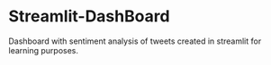 # Streamlit-DashBoard
Dashboard with sentiment analysis of tweets created in streamlit for learning purposes.
